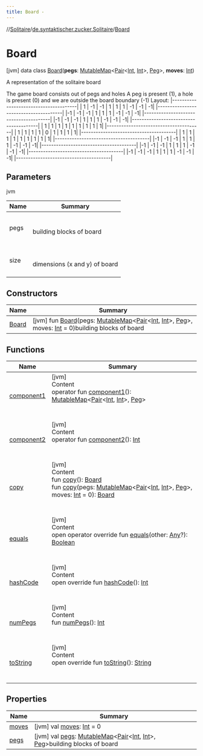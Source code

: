 ```yaml
---
title: Board -
---
```

//[Solitaire](../../index.md)/[de.syntaktischer.zucker.Solitaire](../index.md)/[Board](index.md)



# Board  
 [jvm] data class [Board](index.md)(**pegs**: [MutableMap](https://kotlinlang.org/api/latest/jvm/stdlib/kotlin.collections/-mutable-map/index.html)<[Pair](https://kotlinlang.org/api/latest/jvm/stdlib/kotlin/-pair/index.html)<[Int](https://kotlinlang.org/api/latest/jvm/stdlib/kotlin/-int/index.html), [Int](https://kotlinlang.org/api/latest/jvm/stdlib/kotlin/-int/index.html)>, [Peg](../-peg/index.md)>, **moves**: [Int](https://kotlinlang.org/api/latest/jvm/stdlib/kotlin/-int/index.html))

A representation of the solitaire board



The game board consists out of pegs and holes A peg is present (1), a hole is present (0) and we are outside the board boundary (-1) Layout: |---------------------------------------| | 1 | -1 | -1 | 1 | 1 | 1 | -1 | -1 | -1| |---------------------------------------| |-1 | -1 | -1 | 1 | 1 | 1 | -1 | -1 | -1| |---------------------------------------| |-1 | -1 | -1 | 1 | 1 | 1 | -1 | -1 | -1| |---------------------------------------| | 1 |  1 |  1 | 1 | 1 | 1 |  1 |  1 |  1| |---------------------------------------| | 1 |  1 |  1 | 1 | 0 | 1 |  1 |  1 |  1| |---------------------------------------| | 1 |  1 |  1 | 1 | 1 | 1 |  1 |  1 |  1| |---------------------------------------| |-1 | -1 | -1 | 1 | 1 | 1 | -1 | -1 | -1| |---------------------------------------| |-1 | -1 | -1 | 1 | 1 | 1 | -1 | -1 | -1| |---------------------------------------| |-1 | -1 | -1 | 1 | 1 | 1 | -1 | -1 | -1| |---------------------------------------|

   


## Parameters  
  
jvm  
  
|  Name|  Summary| 
|---|---|
| <a name="de.syntaktischer.zucker.Solitaire/Board///PointingToDeclaration/"></a>pegs| <a name="de.syntaktischer.zucker.Solitaire/Board///PointingToDeclaration/"></a><br><br>building blocks of board<br><br>
| <a name="de.syntaktischer.zucker.Solitaire/Board///PointingToDeclaration/"></a>size| <a name="de.syntaktischer.zucker.Solitaire/Board///PointingToDeclaration/"></a><br><br>dimensions (x and y) of board<br><br>
  


## Constructors  
  
|  Name|  Summary| 
|---|---|
| <a name="de.syntaktischer.zucker.Solitaire/Board/Board/#kotlin.collections.MutableMap[kotlin.Pair[kotlin.Int,kotlin.Int],de.syntaktischer.zucker.Solitaire.Peg]#kotlin.Int/PointingToDeclaration/"></a>[Board](-board.md)| <a name="de.syntaktischer.zucker.Solitaire/Board/Board/#kotlin.collections.MutableMap[kotlin.Pair[kotlin.Int,kotlin.Int],de.syntaktischer.zucker.Solitaire.Peg]#kotlin.Int/PointingToDeclaration/"></a> [jvm] fun [Board](-board.md)(pegs: [MutableMap](https://kotlinlang.org/api/latest/jvm/stdlib/kotlin.collections/-mutable-map/index.html)<[Pair](https://kotlinlang.org/api/latest/jvm/stdlib/kotlin/-pair/index.html)<[Int](https://kotlinlang.org/api/latest/jvm/stdlib/kotlin/-int/index.html), [Int](https://kotlinlang.org/api/latest/jvm/stdlib/kotlin/-int/index.html)>, [Peg](../-peg/index.md)>, moves: [Int](https://kotlinlang.org/api/latest/jvm/stdlib/kotlin/-int/index.html) = 0)building blocks of board   <br>


## Functions  
  
|  Name|  Summary| 
|---|---|
| <a name="de.syntaktischer.zucker.Solitaire/Board/component1/#/PointingToDeclaration/"></a>[component1](component1.md)| <a name="de.syntaktischer.zucker.Solitaire/Board/component1/#/PointingToDeclaration/"></a>[jvm]  <br>Content  <br>operator fun [component1](component1.md)(): [MutableMap](https://kotlinlang.org/api/latest/jvm/stdlib/kotlin.collections/-mutable-map/index.html)<[Pair](https://kotlinlang.org/api/latest/jvm/stdlib/kotlin/-pair/index.html)<[Int](https://kotlinlang.org/api/latest/jvm/stdlib/kotlin/-int/index.html), [Int](https://kotlinlang.org/api/latest/jvm/stdlib/kotlin/-int/index.html)>, [Peg](../-peg/index.md)>  <br><br><br>
| <a name="de.syntaktischer.zucker.Solitaire/Board/component2/#/PointingToDeclaration/"></a>[component2](component2.md)| <a name="de.syntaktischer.zucker.Solitaire/Board/component2/#/PointingToDeclaration/"></a>[jvm]  <br>Content  <br>operator fun [component2](component2.md)(): [Int](https://kotlinlang.org/api/latest/jvm/stdlib/kotlin/-int/index.html)  <br><br><br>
| <a name="de.syntaktischer.zucker.Solitaire/Board/copy/#/PointingToDeclaration/"></a>[copy](copy.md)| <a name="de.syntaktischer.zucker.Solitaire/Board/copy/#/PointingToDeclaration/"></a>[jvm]  <br>Content  <br>fun [copy](copy.md)(): [Board](index.md)  <br>fun [copy](copy.md)(pegs: [MutableMap](https://kotlinlang.org/api/latest/jvm/stdlib/kotlin.collections/-mutable-map/index.html)<[Pair](https://kotlinlang.org/api/latest/jvm/stdlib/kotlin/-pair/index.html)<[Int](https://kotlinlang.org/api/latest/jvm/stdlib/kotlin/-int/index.html), [Int](https://kotlinlang.org/api/latest/jvm/stdlib/kotlin/-int/index.html)>, [Peg](../-peg/index.md)>, moves: [Int](https://kotlinlang.org/api/latest/jvm/stdlib/kotlin/-int/index.html) = 0): [Board](index.md)  <br><br><br>
| <a name="kotlin/Any/equals/#kotlin.Any?/PointingToDeclaration/"></a>[equals](../-undoable-command/index.md#%5Bkotlin%2FAny%2Fequals%2F%23kotlin.Any%3F%2FPointingToDeclaration%2F%5D%2FFunctions%2F-850997695)| <a name="kotlin/Any/equals/#kotlin.Any?/PointingToDeclaration/"></a>[jvm]  <br>Content  <br>open operator override fun [equals](../-undoable-command/index.md#%5Bkotlin%2FAny%2Fequals%2F%23kotlin.Any%3F%2FPointingToDeclaration%2F%5D%2FFunctions%2F-850997695)(other: [Any](https://kotlinlang.org/api/latest/jvm/stdlib/kotlin/-any/index.html)?): [Boolean](https://kotlinlang.org/api/latest/jvm/stdlib/kotlin/-boolean/index.html)  <br><br><br>
| <a name="kotlin/Any/hashCode/#/PointingToDeclaration/"></a>[hashCode](../-undoable-command/index.md#%5Bkotlin%2FAny%2FhashCode%2F%23%2FPointingToDeclaration%2F%5D%2FFunctions%2F-850997695)| <a name="kotlin/Any/hashCode/#/PointingToDeclaration/"></a>[jvm]  <br>Content  <br>open override fun [hashCode](../-undoable-command/index.md#%5Bkotlin%2FAny%2FhashCode%2F%23%2FPointingToDeclaration%2F%5D%2FFunctions%2F-850997695)(): [Int](https://kotlinlang.org/api/latest/jvm/stdlib/kotlin/-int/index.html)  <br><br><br>
| <a name="de.syntaktischer.zucker.Solitaire/Board/numPegs/#/PointingToDeclaration/"></a>[numPegs](num-pegs.md)| <a name="de.syntaktischer.zucker.Solitaire/Board/numPegs/#/PointingToDeclaration/"></a>[jvm]  <br>Content  <br>fun [numPegs](num-pegs.md)(): [Int](https://kotlinlang.org/api/latest/jvm/stdlib/kotlin/-int/index.html)  <br><br><br>
| <a name="de.syntaktischer.zucker.Solitaire/Board/toString/#/PointingToDeclaration/"></a>[toString](to-string.md)| <a name="de.syntaktischer.zucker.Solitaire/Board/toString/#/PointingToDeclaration/"></a>[jvm]  <br>Content  <br>open override fun [toString](to-string.md)(): [String](https://kotlinlang.org/api/latest/jvm/stdlib/kotlin/-string/index.html)  <br><br><br>


## Properties  
  
|  Name|  Summary| 
|---|---|
| <a name="de.syntaktischer.zucker.Solitaire/Board/moves/#/PointingToDeclaration/"></a>[moves](moves.md)| <a name="de.syntaktischer.zucker.Solitaire/Board/moves/#/PointingToDeclaration/"></a> [jvm] val [moves](moves.md): [Int](https://kotlinlang.org/api/latest/jvm/stdlib/kotlin/-int/index.html) = 0   <br>
| <a name="de.syntaktischer.zucker.Solitaire/Board/pegs/#/PointingToDeclaration/"></a>[pegs](pegs.md)| <a name="de.syntaktischer.zucker.Solitaire/Board/pegs/#/PointingToDeclaration/"></a> [jvm] val [pegs](pegs.md): [MutableMap](https://kotlinlang.org/api/latest/jvm/stdlib/kotlin.collections/-mutable-map/index.html)<[Pair](https://kotlinlang.org/api/latest/jvm/stdlib/kotlin/-pair/index.html)<[Int](https://kotlinlang.org/api/latest/jvm/stdlib/kotlin/-int/index.html), [Int](https://kotlinlang.org/api/latest/jvm/stdlib/kotlin/-int/index.html)>, [Peg](../-peg/index.md)>building blocks of board   <br>

